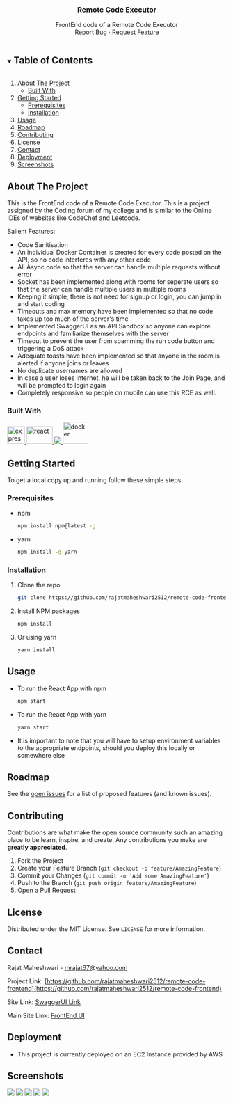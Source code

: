 <p align="center">
  <a href="https://github.com/rajatmaheshwari2512/Online-IDE-FrontEnd">
  </a>

  <h3 align="center">Remote Code Executor</h3>

  <p align="center">
    FrontEnd code of a Remote Code Executor
    <br />
    <a href="https://github.com/rajatmaheshwari2512/Online-IDE-FrontEnd/issues">Report Bug</a>
    ·
    <a href="https://github.com/rajatmaheshwari2512/Online-IDE-FrontEnd/issues">Request Feature</a>
  </p>
</p>

<!-- TABLE OF CONTENTS -->
<details open="open">
  <summary><h2 style="display: inline-block">Table of Contents</h2></summary>
  <ol>
    <li>
      <a href="#about-the-project">About The Project</a>
      <ul>
        <li><a href="#built-with">Built With</a></li>
      </ul>
    </li>
    <li>
      <a href="#getting-started">Getting Started</a>
      <ul>
        <li><a href="#prerequisites">Prerequisites</a></li>
        <li><a href="#installation">Installation</a></li>
      </ul>
    </li>
    <li><a href="#usage">Usage</a></li>
    <li><a href="#roadmap">Roadmap</a></li>
    <li><a href="#contributing">Contributing</a></li>
    <li><a href="#license">License</a></li>
    <li><a href="#contact">Contact</a></li>
    <li><a href="#deployment">Deployment</a></li>
    <li><a href="#screenshots">Screenshots</a></li>
  </ol>
</details>

<!-- ABOUT THE PROJECT -->

## About The Project

This is the FrontEnd code of a Remote Code Executor. This is a project assigned by the Coding forum of my college and is similar to the Online IDEs of websites like CodeChef and Leetcode.

Salient Features:

- Code Sanitisation
- An individual Docker Container is created for every code posted on the API, so no code interferes with any other code
- All Async code so that the server can handle multiple requests without error
- Socket has been implemented along with rooms for seperate users so that the server can handle multiple users in multiple rooms
- Keeping it simple, there is not need for signup or login, you can jump in and start coding
- Timeouts and max memory have been implemented so that no code takes up too much of the server's time
- Implemented SwaggerUI as an API Sandbox so anyone can explore endpoints and familiarize themselves with the server
- Timeout to prevent the user from spamming the run code button and triggering a DoS attack
- Adequate toasts have been implemented so that anyone in the room is alerted if anyone joins or leaves
- No duplicate usernames are allowed
- In case a user loses internet, he will be taken back to the Join Page, and will be prompted to login again
- Completely responsive so people on mobile can use this RCE as well.

### Built With

<a href="https://expressjs.com" target="_blank"> <img src="https://www.vectorlogo.zone/logos/expressjs/expressjs-ar21.svg" alt="express" height="40"/> </a><a href="https://reactjs.org/" target="_blank"> <img src="https://upload.wikimedia.org/wikipedia/commons/a/a7/React-icon.svg" alt="react" width="60" height="40"/> </a><a href="https://nodejs.org" target="_blank"> <img src="https://img.icons8.com/color/48/000000/nodejs.png"/> </a>
<a href="https://www.docker.com/" target="_blank"> <img src="https://www.docker.com/sites/default/files/d8/styles/role_icon/public/2019-07/Moby-logo.png?itok=sYH_JEaJ" alt="docker" width="58" height="50"/> </a> 

<!-- GETTING STARTED -->

## Getting Started

To get a local copy up and running follow these simple steps.

### Prerequisites

- npm
  ```sh
  npm install npm@latest -g
  ```
- yarn
  ```sh
  npm install -g yarn
  ```

### Installation
1. Clone the repo
   ```sh
   git clone https://github.com/rajatmaheshwari2512/remote-code-frontend
   ```
2. Install NPM packages
   ```sh
   npm install
   ```
3. Or using yarn
   ```sh
   yarn install
   ```
<!-- USAGE EXAMPLES -->

## Usage

- To run the React App with npm
  ```sh
  npm start
  ```
- To run the React App with yarn
  ```sh
  yarn start
  ```
- It is important to note that you will have to setup environment variables to the appropriate endpoints, should you deploy this locally or somewhere else

<!-- ROADMAP -->

## Roadmap

See the [open issues](https://github.com/rajatmaheshwari2512/remote-code-frontend/issues) for a list of proposed features (and known issues).

<!-- CONTRIBUTING -->

## Contributing

Contributions are what make the open source community such an amazing place to be learn, inspire, and create. Any contributions you make are **greatly appreciated**.

1. Fork the Project
2. Create your Feature Branch (`git checkout -b feature/AmazingFeature`)
3. Commit your Changes (`git commit -m 'Add some AmazingFeature'`)
4. Push to the Branch (`git push origin feature/AmazingFeature`)
5. Open a Pull Request

<!-- LICENSE -->

## License

Distributed under the MIT License. See `LICENSE` for more information.

<!-- CONTACT -->

## Contact

Rajat Maheshwari - mrajat67@yahoo.com

Project Link: [https://github.com/rajatmaheshwari2512/remote-code-frontend](https://github.com/rajatmaheshwari2512/remote-code-frontend)

Site Link: [SwaggerUI Link](http://65.0.131.144:3001/)

Main Site Link: [FrontEnd UI](http://rceui.ml/)


## Deployment
- This project is currently deployed on an EC2 Instance provided by AWS

## Screenshots
<img src="https://i.imgur.com/FOKwshQ.png"></img>
<img src="https://i.imgur.com/lb6Mcjx.png"></img>
<img src="https://i.imgur.com/npnqlZb.png"></img>
<img src="https://i.imgur.com/QxxhIju.png"></img>
<img src="https://i.imgur.com/OtICDoU.png"></img>
